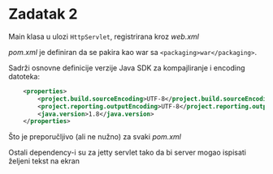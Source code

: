 # Zadatak 2

Main klasa u ulozi `HttpServlet`, registrirana kroz *web.xml*

*pom.xml* je definiran da se pakira kao war sa `<packaging>war</packaging>`.
 
Sadrži osnovne definicije verzije Java SDK za kompajliranje i encoding datoteka:
 
```xml
    <properties>
		<project.build.sourceEncoding>UTF-8</project.build.sourceEncoding>
		<project.reporting.outputEncoding>UTF-8</project.reporting.outputEncoding>
		<java.version>1.8</java.version>
    </properties>
```

Što je preporučljivo (ali ne nužno) za svaki *pom.xml*

Ostali dependency-i su za jetty servlet tako da bi server mogao ispisati željeni tekst na ekran
